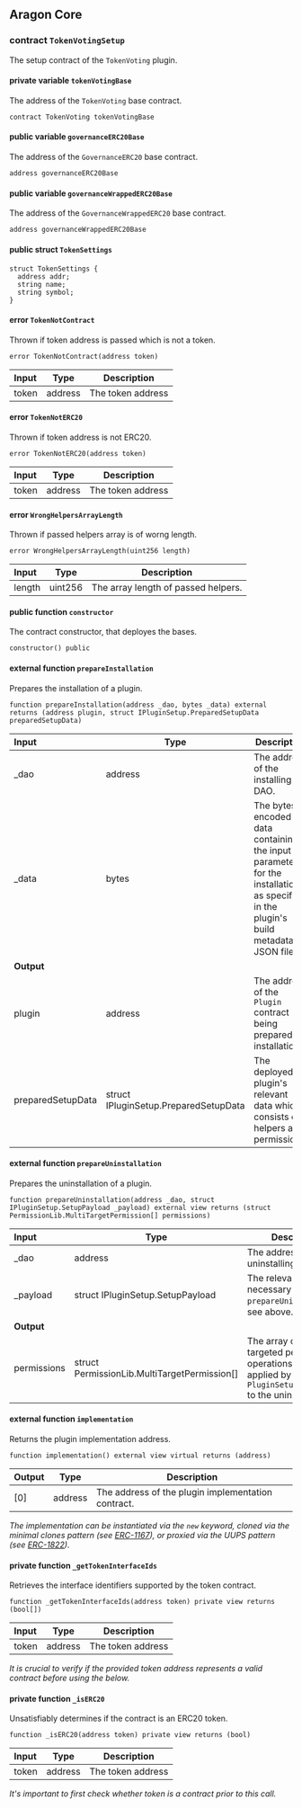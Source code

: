 ## Aragon Core

###  contract `TokenVotingSetup`

The setup contract of the `TokenVoting` plugin.

#### private variable `tokenVotingBase`

The address of the `TokenVoting` base contract.

```solidity
contract TokenVoting tokenVotingBase 
```

#### public variable `governanceERC20Base`

The address of the `GovernanceERC20` base contract.

```solidity
address governanceERC20Base 
```

#### public variable `governanceWrappedERC20Base`

The address of the `GovernanceWrappedERC20` base contract.

```solidity
address governanceWrappedERC20Base 
```

#### public struct `TokenSettings`

```solidity
struct TokenSettings {
  address addr;
  string name;
  string symbol;
}
```

####  error `TokenNotContract`

Thrown if token address is passed which is not a token.

```solidity
error TokenNotContract(address token) 
```

| Input | Type | Description |
|:----- | ---- | ----------- |
| token | address | The token address |

####  error `TokenNotERC20`

Thrown if token address is not ERC20.

```solidity
error TokenNotERC20(address token) 
```

| Input | Type | Description |
|:----- | ---- | ----------- |
| token | address | The token address |

####  error `WrongHelpersArrayLength`

Thrown if passed helpers array is of worng length.

```solidity
error WrongHelpersArrayLength(uint256 length) 
```

| Input | Type | Description |
|:----- | ---- | ----------- |
| length | uint256 | The array length of passed helpers. |

#### public function `constructor`

The contract constructor, that deployes the bases.

```solidity
constructor() public 
```

#### external function `prepareInstallation`

Prepares the installation of a plugin.

```solidity
function prepareInstallation(address _dao, bytes _data) external returns (address plugin, struct IPluginSetup.PreparedSetupData preparedSetupData) 
```

| Input | Type | Description |
|:----- | ---- | ----------- |
| _dao | address | The address of the installing DAO. |
| _data | bytes | The bytes-encoded data containing the input parameters for the installation as specified in the plugin's build metadata JSON file. |
| **Output** | |
| plugin | address | The address of the `Plugin` contract being prepared for installation. |
| preparedSetupData | struct IPluginSetup.PreparedSetupData | The deployed plugin's relevant data which consists of helpers and permissions. |

#### external function `prepareUninstallation`

Prepares the uninstallation of a plugin.

```solidity
function prepareUninstallation(address _dao, struct IPluginSetup.SetupPayload _payload) external view returns (struct PermissionLib.MultiTargetPermission[] permissions) 
```

| Input | Type | Description |
|:----- | ---- | ----------- |
| _dao | address | The address of the uninstalling DAO. |
| _payload | struct IPluginSetup.SetupPayload | The relevant data necessary for the `prepareUninstallation`. see above. |
| **Output** | |
| permissions | struct PermissionLib.MultiTargetPermission[] | The array of multi-targeted permission operations to be applied by the `PluginSetupProcessor` to the uninstalling DAO. |

#### external function `implementation`

Returns the plugin implementation address.

```solidity
function implementation() external view virtual returns (address) 
```

| Output | Type | Description |
| ------ | ---- | ----------- |
| [0] | address | The address of the plugin implementation contract. |

*The implementation can be instantiated via the `new` keyword, cloned via the minimal clones pattern (see [ERC-1167](https://eips.ethereum.org/EIPS/eip-1167)), or proxied via the UUPS pattern (see [ERC-1822](https://eips.ethereum.org/EIPS/eip-1822)).*

#### private function `_getTokenInterfaceIds`

Retrieves the interface identifiers supported by the token contract.

```solidity
function _getTokenInterfaceIds(address token) private view returns (bool[]) 
```

| Input | Type | Description |
|:----- | ---- | ----------- |
| token | address | The token address |

*It is crucial to verify if the provided token address represents a valid contract before using the below.*

#### private function `_isERC20`

Unsatisfiably determines if the contract is an ERC20 token.

```solidity
function _isERC20(address token) private view returns (bool) 
```

| Input | Type | Description |
|:----- | ---- | ----------- |
| token | address | The token address |

*It's important to first check whether token is a contract prior to this call.*

